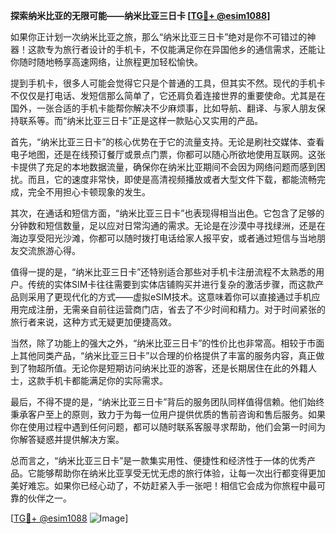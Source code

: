 **探索纳米比亚的无限可能——纳米比亚三日卡 [[TG💪+ @esim1088](https://t.me/s/esim1088)]**

如果你正计划一次纳米比亚之旅，那么“纳米比亚三日卡”绝对是你不可错过的神器！这款专为旅行者设计的手机卡，不仅能满足你在异国他乡的通信需求，还能让你随时随地畅享高速网络，让旅程更加轻松愉快。

提到手机卡，很多人可能会觉得它只是个普通的工具，但其实不然。现代的手机卡不仅仅是打电话、发短信那么简单了，它还肩负着连接世界的重要使命。尤其是在国外，一张合适的手机卡能帮你解决不少麻烦事，比如导航、翻译、与家人朋友保持联系等。而“纳米比亚三日卡”正是这样一款贴心又实用的产品。

首先，“纳米比亚三日卡”的核心优势在于它的流量支持。无论是刷社交媒体、查看电子地图，还是在线预订餐厅或景点门票，你都可以随心所欲地使用互联网。这张卡提供了充足的本地数据流量，确保你在纳米比亚期间不会因为网络问题而感到困扰。而且，它的速度非常快，即使是高清视频播放或者大型文件下载，都能流畅完成，完全不用担心卡顿现象的发生。

其次，在通话和短信方面，“纳米比亚三日卡”也表现得相当出色。它包含了足够的分钟数和短信数量，足以应对日常沟通的需求。无论是在沙漠中寻找绿洲，还是在海边享受阳光沙滩，你都可以随时拨打电话给家人报平安，或者通过短信与当地朋友交流旅游心得。

值得一提的是，“纳米比亚三日卡”还特别适合那些对手机卡注册流程不太熟悉的用户。传统的实体SIM卡往往需要到实体店铺购买并进行复杂的激活步骤，而这款产品则采用了更现代化的方式——虚拟eSIM技术。这意味着你可以直接通过手机应用完成注册，无需亲自前往运营商门店，省去了不少时间和精力。对于时间紧张的旅行者来说，这种方式无疑更加便捷高效。

当然，除了功能上的强大之外，“纳米比亚三日卡”的性价比也非常高。相较于市面上其他同类产品，“纳米比亚三日卡”以合理的价格提供了丰富的服务内容，真正做到了物超所值。无论你是短期访问纳米比亚的游客，还是长期居住在此的外籍人士，这款手机卡都能满足你的实际需求。

最后，不得不提的是，“纳米比亚三日卡”背后的服务团队同样值得信赖。他们始终秉承客户至上的原则，致力于为每一位用户提供优质的售前咨询和售后服务。如果你在使用过程中遇到任何问题，都可以随时联系客服寻求帮助，他们会第一时间为你解答疑惑并提供解决方案。

总而言之，“纳米比亚三日卡”是一款集实用性、便捷性和经济性于一体的优秀产品。它能够帮助你在纳米比亚享受无忧无虑的旅行体验，让每一次出行都变得更加美好难忘。如果你已经心动了，不妨赶紧入手一张吧！相信它会成为你旅程中最可靠的伙伴之一。

[[TG💪+ @esim1088](https://t.me/s/esim1088) ![Image](https://i.postimg.cc/4NQfJmqS/Snipaste-2025-05-13-00-14-12.png)]